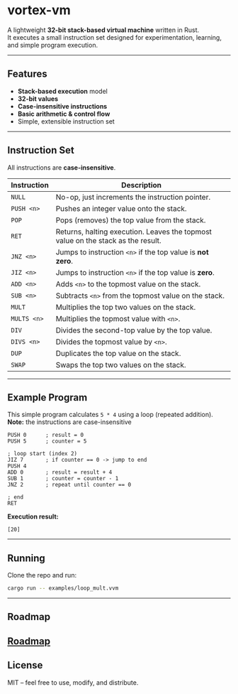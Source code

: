 # vortex-vm  

A lightweight **32-bit stack-based virtual machine** written in Rust.  
It executes a small instruction set designed for experimentation, learning, and simple program execution.  

---

## Features  
- **Stack-based execution** model  
- **32-bit values**  
- **Case-insensitive instructions**  
- **Basic arithmetic & control flow**  
- Simple, extensible instruction set  

---

## Instruction Set  

All instructions are **case-insensitive**.  

| Instruction | Description |
|-------------|-------------|
| `NULL`      | No-op, just increments the instruction pointer. |
| `PUSH <n>`  | Pushes an integer value onto the stack. |
| `POP`       | Pops (removes) the top value from the stack. |
| `RET`       | Returns, halting execution. Leaves the topmost value on the stack as the result. |
| `JNZ <n>`   | Jumps to instruction `<n>` if the top value is **not zero**. |
| `JIZ <n>`   | Jumps to instruction `<n>` if the top value is **zero**. |
| `ADD <n>`   | Adds `<n>` to the topmost value on the stack. |
| `SUB <n>`   | Subtracts `<n>` from the topmost value on the stack. |
| `MULT`      | Multiplies the top two values on the stack. |
| `MULTS <n>` | Multiplies the topmost value with `<n>`. |
| `DIV`       | Divides the second-top value by the top value. |
| `DIVS <n>`  | Divides the topmost value by `<n>`. |
| `DUP`       | Duplicates the top value on the stack. |
| `SWAP`      | Swaps the top two values on the stack. |

---

## Example Program  

This simple program calculates `5 * 4` using a loop (repeated addition). 
**Note:** the instructions are case-insensitive

```text
PUSH 0      ; result = 0
PUSH 5      ; counter = 5

; loop start (index 2)
JIZ 7       ; if counter == 0 -> jump to end
PUSH 4
ADD 0       ; result = result + 4
SUB 1       ; counter = counter - 1
JNZ 2       ; repeat until counter == 0

; end
RET
```

**Execution result:**  
```
[20]
```

---

## Running  

Clone the repo and run:  

```bash
cargo run -- examples/loop_mult.vvm
```

---

## Roadmap  

[Roadmap](./vm_roadmap.md)
---

## License  

MIT – feel free to use, modify, and distribute.  
